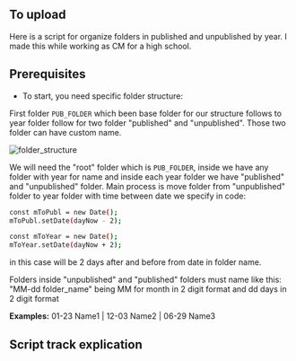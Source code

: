 ## To upload

Here is a script for organize folders in published and unpublished by year. I made this while working as CM for a high school.

## Prerequisites

- To start, you need specific folder structure:

First folder `PUB_FOLDER` which been base folder for our structure follows to year folder follow for two folder "published" and "unpublished". Those two folder can have custom name.

![folder_structure](https://user-images.githubusercontent.com/48905875/159897228-d1d3292f-d1d9-4663-a1d9-beab093c8917.png)

We will need the "root" folder which is `PUB_FOLDER`, inside we have any folder with year for name and inside each year folder we have "published" and "unpublished" folder. Main process is move folder from "unpublished" folder to year folder with time between date we specify in code:
```bash
const mToPubl = new Date();
mToPubl.setDate(dayNow - 2);

const mToYear = new Date();
mToYear.setDate(dayNow + 2);
```
in this case will be 2 days after and before from date in folder name.

Folders inside "unpublished" and "published" folders must name like this: "MM-dd folder_name" being MM for month in 2 digit format and dd days in 2 digit format

**Examples:** 01-23 Name1 | 12-03 Name2 | 06-29 Name3

## Script track explication

